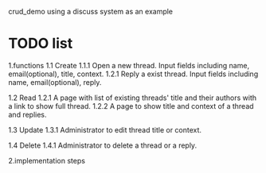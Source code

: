 
crud_demo
using a discuss system as an example

TODO list
=========

1.functions
  1.1 Create
  1.1.1 Open a new thread. Input fields including name, email(optional), title, context. 
  1.2.1 Reply a exist thread. Input fields including name, email(optional), reply.
  
  1.2 Read
  1.2.1 A page with list of existing threads' title and their authors with a link to show full thread.
  1.2.2 A page to show title and context of a thread and replies.
  
  1.3 Update
  1.3.1 Administrator to edit thread title or context.
  
  1.4 Delete
  1.4.1 Administrator to delete a thread or a reply.

2.implementation steps
  
